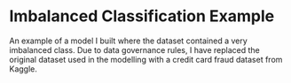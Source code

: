 # Imbalanced Classification Example
An example of a model I built where the dataset contained a very imbalanced class. Due to data governance rules, I have replaced the original dataset used in the modelling with a credit card fraud dataset from Kaggle.
